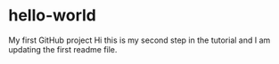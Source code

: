 # hello-world
My first GitHub project
Hi this is my second step in the tutorial and I am updating the first readme file.

